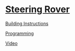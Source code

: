 # [Steering Rover](http://nxtprograms.com/steering_rover)

[Building Instructions](http://nxtprograms.com/steering_rover/steps.html)

[Programming](http://nxtprograms.com/steering_rover/steps.html#Program)

[Video](http://www.youtube.com/watch?v=YEXn4Kseeok)
